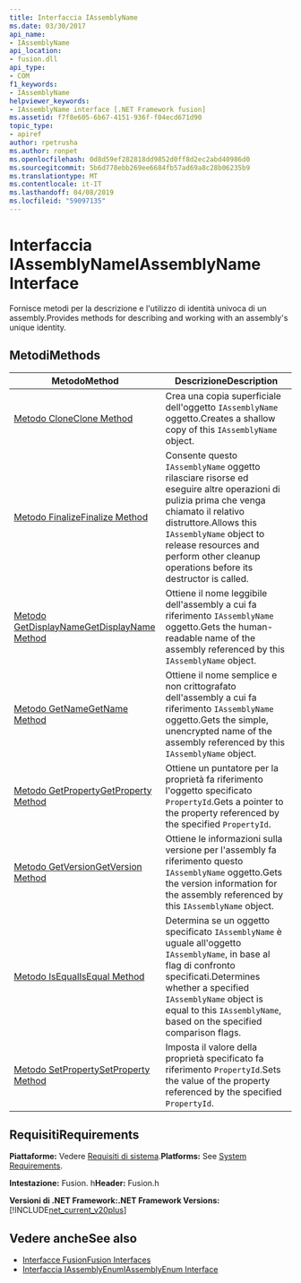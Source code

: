 ```yaml
---
title: Interfaccia IAssemblyName
ms.date: 03/30/2017
api_name:
- IAssemblyName
api_location:
- fusion.dll
api_type:
- COM
f1_keywords:
- IAssemblyName
helpviewer_keywords:
- IAssemblyName interface [.NET Framework fusion]
ms.assetid: f7f8e605-6b67-4151-936f-f04ecd671d90
topic_type:
- apiref
author: rpetrusha
ms.author: ronpet
ms.openlocfilehash: 0d8d59ef282818dd9852d0ff8d2ec2abd40986d0
ms.sourcegitcommit: 5b6d778ebb269ee6684fb57ad69a8c28b06235b9
ms.translationtype: MT
ms.contentlocale: it-IT
ms.lasthandoff: 04/08/2019
ms.locfileid: "59097135"
---
```

# <a name="iassemblyname-interface"></a><span data-ttu-id="2fc26-102">Interfaccia IAssemblyName</span><span class="sxs-lookup"><span data-stu-id="2fc26-102">IAssemblyName Interface</span></span>
<span data-ttu-id="2fc26-103">Fornisce metodi per la descrizione e l'utilizzo di identità univoca di un assembly.</span><span class="sxs-lookup"><span data-stu-id="2fc26-103">Provides methods for describing and working with an assembly's unique identity.</span></span>  
  
## <a name="methods"></a><span data-ttu-id="2fc26-104">Metodi</span><span class="sxs-lookup"><span data-stu-id="2fc26-104">Methods</span></span>  
  
|<span data-ttu-id="2fc26-105">Metodo</span><span class="sxs-lookup"><span data-stu-id="2fc26-105">Method</span></span>|<span data-ttu-id="2fc26-106">Descrizione</span><span class="sxs-lookup"><span data-stu-id="2fc26-106">Description</span></span>|  
|------------|-----------------|  
|[<span data-ttu-id="2fc26-107">Metodo Clone</span><span class="sxs-lookup"><span data-stu-id="2fc26-107">Clone Method</span></span>](../../../../docs/framework/unmanaged-api/fusion/iassemblyname-clone-method.md)|<span data-ttu-id="2fc26-108">Crea una copia superficiale dell'oggetto `IAssemblyName` oggetto.</span><span class="sxs-lookup"><span data-stu-id="2fc26-108">Creates a shallow copy of this `IAssemblyName` object.</span></span>|  
|[<span data-ttu-id="2fc26-109">Metodo Finalize</span><span class="sxs-lookup"><span data-stu-id="2fc26-109">Finalize Method</span></span>](../../../../docs/framework/unmanaged-api/fusion/iassemblyname-finalize-method.md)|<span data-ttu-id="2fc26-110">Consente questo `IAssemblyName` oggetto rilasciare risorse ed eseguire altre operazioni di pulizia prima che venga chiamato il relativo distruttore.</span><span class="sxs-lookup"><span data-stu-id="2fc26-110">Allows this `IAssemblyName` object to release resources and perform other cleanup operations before its destructor is called.</span></span>|  
|[<span data-ttu-id="2fc26-111">Metodo GetDisplayName</span><span class="sxs-lookup"><span data-stu-id="2fc26-111">GetDisplayName Method</span></span>](../../../../docs/framework/unmanaged-api/fusion/iassemblyname-getdisplayname-method.md)|<span data-ttu-id="2fc26-112">Ottiene il nome leggibile dell'assembly a cui fa riferimento `IAssemblyName` oggetto.</span><span class="sxs-lookup"><span data-stu-id="2fc26-112">Gets the human-readable name of the assembly referenced by this `IAssemblyName` object.</span></span>|  
|[<span data-ttu-id="2fc26-113">Metodo GetName</span><span class="sxs-lookup"><span data-stu-id="2fc26-113">GetName Method</span></span>](../../../../docs/framework/unmanaged-api/fusion/iassemblyname-getname-method.md)|<span data-ttu-id="2fc26-114">Ottiene il nome semplice e non crittografato dell'assembly a cui fa riferimento `IAssemblyName` oggetto.</span><span class="sxs-lookup"><span data-stu-id="2fc26-114">Gets the simple, unencrypted name of the assembly referenced by this `IAssemblyName` object.</span></span>|  
|[<span data-ttu-id="2fc26-115">Metodo GetProperty</span><span class="sxs-lookup"><span data-stu-id="2fc26-115">GetProperty Method</span></span>](../../../../docs/framework/unmanaged-api/fusion/iassemblyname-getproperty-method.md)|<span data-ttu-id="2fc26-116">Ottiene un puntatore per la proprietà fa riferimento l'oggetto specificato `PropertyId`.</span><span class="sxs-lookup"><span data-stu-id="2fc26-116">Gets a pointer to the property referenced by the specified `PropertyId`.</span></span>|  
|[<span data-ttu-id="2fc26-117">Metodo GetVersion</span><span class="sxs-lookup"><span data-stu-id="2fc26-117">GetVersion Method</span></span>](../../../../docs/framework/unmanaged-api/fusion/iassemblyname-getversion-method.md)|<span data-ttu-id="2fc26-118">Ottiene le informazioni sulla versione per l'assembly fa riferimento questo `IAssemblyName` oggetto.</span><span class="sxs-lookup"><span data-stu-id="2fc26-118">Gets the version information for the assembly referenced by this `IAssemblyName` object.</span></span>|  
|[<span data-ttu-id="2fc26-119">Metodo IsEqual</span><span class="sxs-lookup"><span data-stu-id="2fc26-119">IsEqual Method</span></span>](../../../../docs/framework/unmanaged-api/fusion/iassemblyname-isequal-method.md)|<span data-ttu-id="2fc26-120">Determina se un oggetto specificato `IAssemblyName` è uguale all'oggetto `IAssemblyName`, in base al flag di confronto specificati.</span><span class="sxs-lookup"><span data-stu-id="2fc26-120">Determines whether a specified `IAssemblyName` object is equal to this `IAssemblyName`, based on the specified comparison flags.</span></span>|  
|[<span data-ttu-id="2fc26-121">Metodo SetProperty</span><span class="sxs-lookup"><span data-stu-id="2fc26-121">SetProperty Method</span></span>](../../../../docs/framework/unmanaged-api/fusion/iassemblyname-setproperty-method.md)|<span data-ttu-id="2fc26-122">Imposta il valore della proprietà specificato fa riferimento `PropertyId`.</span><span class="sxs-lookup"><span data-stu-id="2fc26-122">Sets the value of the property referenced by the specified `PropertyId`.</span></span>|  
  
## <a name="requirements"></a><span data-ttu-id="2fc26-123">Requisiti</span><span class="sxs-lookup"><span data-stu-id="2fc26-123">Requirements</span></span>  
 <span data-ttu-id="2fc26-124">**Piattaforme:** Vedere [Requisiti di sistema](../../../../docs/framework/get-started/system-requirements.md).</span><span class="sxs-lookup"><span data-stu-id="2fc26-124">**Platforms:** See [System Requirements](../../../../docs/framework/get-started/system-requirements.md).</span></span>  
  
 <span data-ttu-id="2fc26-125">**Intestazione:** Fusion. h</span><span class="sxs-lookup"><span data-stu-id="2fc26-125">**Header:** Fusion.h</span></span>  
  
 **<span data-ttu-id="2fc26-126">Versioni di .NET Framework:</span><span class="sxs-lookup"><span data-stu-id="2fc26-126">.NET Framework Versions:</span></span>** [!INCLUDE[net_current_v20plus](../../../../includes/net-current-v20plus-md.md)]  
  
## <a name="see-also"></a><span data-ttu-id="2fc26-127">Vedere anche</span><span class="sxs-lookup"><span data-stu-id="2fc26-127">See also</span></span>

- [<span data-ttu-id="2fc26-128">Interfacce Fusion</span><span class="sxs-lookup"><span data-stu-id="2fc26-128">Fusion Interfaces</span></span>](../../../../docs/framework/unmanaged-api/fusion/fusion-interfaces.md)
- [<span data-ttu-id="2fc26-129">Interfaccia IAssemblyEnum</span><span class="sxs-lookup"><span data-stu-id="2fc26-129">IAssemblyEnum Interface</span></span>](../../../../docs/framework/unmanaged-api/fusion/iassemblyenum-interface.md)
